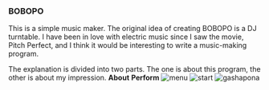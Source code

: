 ### BOBOPO
This is a simple music maker. The original idea of creating BOBOPO is a DJ turntable.
I have been in love with electric music since I saw the movie, Pitch Perfect, and I think it would be interesting to write a music-making program.

The explanation is divided into two parts. The one is about this program, the other is about my impression.
**About**
**Perform**
![menu](https://user-images.githubusercontent.com/41135423/43936890-59db5764-9c8d-11e8-9060-60099a051a00.gif)
![start](https://user-images.githubusercontent.com/41135423/43936891-5a0a8e94-9c8d-11e8-8429-7f6767d1f343.gif)
![gashapon](https://user-images.githubusercontent.com/41135423/43936889-59a7e528-9c8d-11e8-85a8-50a3eeb31621.gif)a
